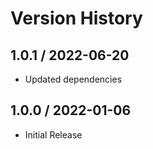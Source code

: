 # Version History

## 1.0.1 / 2022-06-20

- Updated dependencies

## 1.0.0 / 2022-01-06

- Initial Release